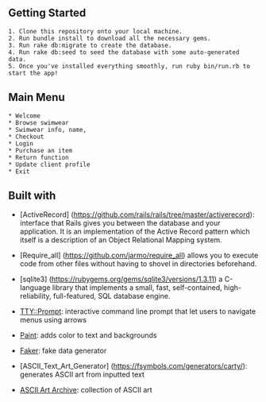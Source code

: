 
## Getting Started
    1. Clone this repository onto your local machine.
    2. Run bundle install to download all the necessary gems.
    3. Run rake db:migrate to create the database.
    4. Run rake db:seed to seed the database with some auto-generated data.
    5. Once you've installed everything smoothly, run ruby bin/run.rb to start the app!    


## Main Menu
    * Welcome
    * Browse swimwear
    * Swimwear info, name, 
    * Checkout
    * Login 
    * Purchase an item
    * Return function
    * Update client profile
    * Exit


## Built with 
* [ActiveRecord] (https://github.com/rails/rails/tree/master/activerecord): interface that Rails gives you between the database and your application. It is an implementation of the Active Record pattern which itself is a description of an Object Relational Mapping system.

* [Require_all] (https://github.com/jarmo/require_all) allows you to execute code from other files without having to shovel in directories beforehand.

* [sqlite3] (https://rubygems.org/gems/sqlite3/versions/1.3.11) a C-language library that implements a small, fast, self-contained, high-reliability, full-featured, SQL database engine. 


* [TTY::Prompt](https://github.com/piotrmurach/tty-prompt): interactive command line prompt that let users to navigate menus using arrows

* [Paint](https://github.com/janlelis/paint): adds color to text and backgrounds

* [Faker](https://github.com/faker-ruby/faker): fake data generator

* [ASCII_Text_Art_Generator] (https://fsymbols.com/generators/carty/): generates ASCII art from inputted text

* [ASCII Art Archive](https://www.asciiart.eu/): collection of ASCII art
